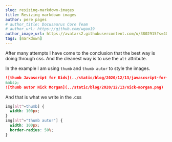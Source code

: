 ```yaml
---
slug: resizing-markdown-images
title: Resizing markdown images
author: pere pages
# author_title: Docusaurus Core Team
# author_url: https://github.com/wgao19
author_image_url: https://avatars2.githubusercontent.com/u/3802915?s=400&v=4
tags: [markdown]
---
```


After many attempts I have come to the conclusion that the best way is doing through css. And the cleanest way is to use the ```alt``` attribute.

In the example I am using ```thumb``` and ```thumb autor``` to style the images.

```markdown
![thumb Javascript for Kids](../static/blog/2020/12/13/javascsript-for-kids.jpg)
&nbsp;
![thumb autor Nick Morgan](../static/blog/2020/12/13/nick-morgan.png)
```

And that is what we write in the .css

```css
img[alt^=thumb] {
  width: 100px;
}
img[alt^="thumb autor"] {
  width: 100px;
  border-radius: 50%;
}
```

